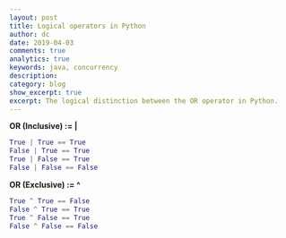 ```yaml
---
layout: post
title: Logical operators in Python
author: dc
date: 2019-04-03
comments: true
analytics: true
keywords: java, concurrency
description:
category: blog
show_excerpt: true
excerpt: The logical distinction between the OR operator in Python.
---
```



**OR (Inclusive) := |**
```python
True | True == True
False | True == True
True | False == True
False | False == False
```
**OR (Exclusive) := ^**
```python
True ^ True == False
False ^ True == True
True ^ False == True
False ^ False == False
```
